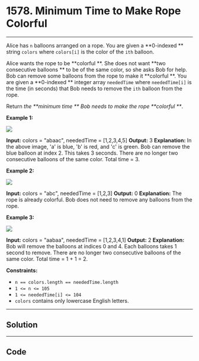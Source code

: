 # 1578. Minimum Time to Make Rope Colorful

---

Alice has `n` balloons arranged on a rope. You are given a **0-indexed ** string `colors` where `colors[i]` is the color of the `ith` balloon.

Alice wants the rope to be **colorful **. She does not want **two consecutive balloons ** to be of the same color, so she asks Bob for help. Bob can remove some balloons from the rope to make it **colorful **. You are given a **0-indexed ** integer array `neededTime` where `neededTime[i]` is the time (in seconds) that Bob needs to remove the `ith` balloon from the rope.

Return _the **minimum time ** Bob needs to make the rope **colorful **_.

 

**Example 1:**

![](https://assets.leetcode.com/uploads/2021/12/13/ballon1.jpg)


**Input:** colors = "abaac", neededTime = [1,2,3,4,5]
**Output:** 3
**Explanation:** In the above image, 'a' is blue, 'b' is red, and 'c' is green.
Bob can remove the blue balloon at index 2. This takes 3 seconds.
There are no longer two consecutive balloons of the same color. Total time = 3.

**Example 2:**

![](https://assets.leetcode.com/uploads/2021/12/13/balloon2.jpg)


**Input:** colors = "abc", neededTime = [1,2,3]
**Output:** 0
**Explanation:** The rope is already colorful. Bob does not need to remove any balloons from the rope.


**Example 3:**

![](https://assets.leetcode.com/uploads/2021/12/13/balloon3.jpg)


**Input:** colors = "aabaa", neededTime = [1,2,3,4,1]
**Output:** 2
**Explanation:** Bob will remove the balloons at indices 0 and 4. Each balloons takes 1 second to remove.
There are no longer two consecutive balloons of the same color. Total time = 1 + 1 = 2.


 

**Constraints:**

  * `n == colors.length == neededTime.length`
  * `1 <= n <= 105`
  * `1 <= neededTime[i] <= 104`
  * `colors` contains only lowercase English letters.

---

## Solution



---

## Code
```python


```